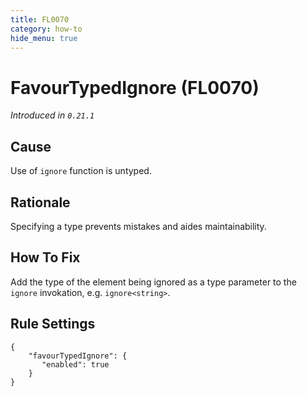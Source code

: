 ```yaml
---
title: FL0070
category: how-to
hide_menu: true
---
```


# FavourTypedIgnore (FL0070)

*Introduced in `0.21.1`*

## Cause

Use of `ignore` function is untyped.

## Rationale

Specifying a type prevents mistakes and aides maintainability.

## How To Fix

Add the type of the element being ignored as a type parameter to the `ignore`
invokation, e.g. `ignore<string>`.

## Rule Settings

    {
        "favourTypedIgnore": {
           "enabled": true
        }
    }
